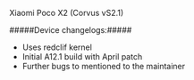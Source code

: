  Xiaomi Poco X2 (Corvus vS2.1)

#####Device changelogs:#####

- Uses redclif kernel
- Initial A12.1 build with April patch
- Further bugs to mentioned to the maintainer
